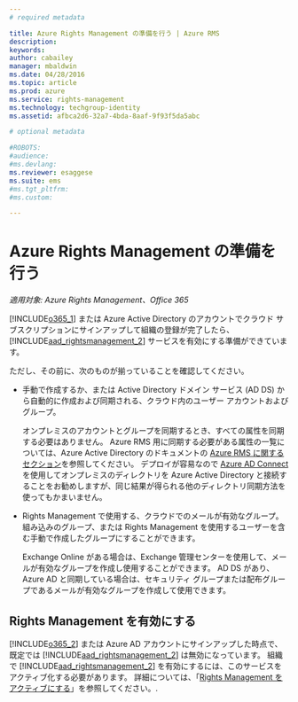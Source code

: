 ```yaml
---
# required metadata

title: Azure Rights Management の準備を行う | Azure RMS
description:
keywords:
author: cabailey
manager: mbaldwin
ms.date: 04/28/2016
ms.topic: article
ms.prod: azure
ms.service: rights-management
ms.technology: techgroup-identity
ms.assetid: afbca2d6-32a7-4bda-8aaf-9f93f5da5abc

# optional metadata

#ROBOTS:
#audience:
#ms.devlang:
ms.reviewer: esaggese
ms.suite: ems
#ms.tgt_pltfrm:
#ms.custom:

---
```


# Azure Rights Management の準備を行う

*適用対象: Azure Rights Management、Office 365*

[!INCLUDE[o365_1](../includes/o365_1_md.md)] または Azure Active Directory のアカウントでクラウド サブスクリプションにサインアップして組織の登録が完了したら、[!INCLUDE[aad_rightsmanagement_2](../includes/aad_rightsmanagement_2_md.md)] サービスを有効にする準備ができています。

ただし、その前に、次のものが揃っていることを確認してください。

-   手動で作成するか、または Active Directory ドメイン サービス (AD DS) から自動的に作成および同期される、クラウド内のユーザー アカウントおよびグループ。

    オンプレミスのアカウントとグループを同期するとき、すべての属性を同期する必要はありません。 Azure RMS 用に同期する必要がある属性の一覧については、Azure Active Directory のドキュメントの [Azure RMS に関するセクション](/active-directory/active-directory-aadconnectsync-attributes-synchronized#azure-rms)を参照してください。 デプロイが容易なので [Azure AD Connect](/active-directory/active-directory-aadconnectsync-whatis) を使用してオンプレミスのディレクトリを Azure Active Directory と接続することをお勧めしますが、同じ結果が得られる他のディレクトリ同期方法を使ってもかまいません。

-   Rights Management で使用する、クラウドでのメールが有効なグループ。 組み込みのグループ、または Rights Management を使用するユーザーを含む手動で作成したグループにすることができます。

    Exchange Online がある場合は、Exchange 管理センターを使用して、メールが有効なグループを作成し使用することができます。 AD DS があり、Azure AD と同期している場合は、セキュリティ グループまたは配布グループであるメールが有効なグループを作成して使用できます。

## Rights Management を有効にする
[!INCLUDE[o365_2](../includes/o365_2_md.md)] または Azure AD アカウントにサインアップした時点で、既定では [!INCLUDE[aad_rightsmanagement_2](../includes/aad_rightsmanagement_2_md.md)] は無効になっています。 組織で [!INCLUDE[aad_rightsmanagement_2](../includes/aad_rightsmanagement_2_md.md)] を有効にするには、このサービスをアクティブ化する必要があります。 詳細については、「[Rights Management をアクティブにする](../deploy-use/activate-service.md)」を参照してください。.





<!--HONumber=Apr16_HO4-->



